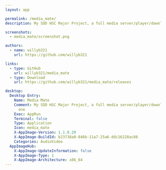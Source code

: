 ```yaml
---
layout: app

permalink: /media_mate/
description: My SDD HSC Major Project, a full media server/player/downloader/etc - in one

screenshots:
  - media_mate/screenshot.png

authors:
  - name: willyb321
    url: https://github.com/willyb321

links:
  - type: GitHub
    url: willyb321/media_mate
  - type: Download
    url: https://github.com/willyb321/media_mate/releases

desktop:
  Desktop Entry:
    Name: Media Mate
    Comment: My SDD HSC Major Project, a full media server/player/downloader/etc - in
      one
    Exec: AppRun
    Terminal: false
    Type: Application
    Icon: media_mate
    X-AppImage-Version: 1.1.0.29
    X-AppImage-BuildId: b23738a0-846b-11a7-25a6-ddc16228ac88
    Categories: AudioVideo
  AppImageHub:
    X-AppImage-UpdateInformation: false
    X-AppImage-Type: 1
    X-AppImage-Architecture: x86_64
---
```


